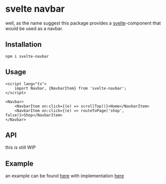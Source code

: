 # svelte navbar

well, as the name suggest this package provides a [svelte](https://svelte.dev)-component that would be used as a navbar.

## Installation

`npm i svelte-navbar`

## Usage

```svelte
<script lang="ts">
    import Navbar, {NavbarItem} from 'svelte-navbar';
</script>

<Navbar>
    <NavbarItem on:click={(e) => scrollTop()}>Home</NavbarItem>
    <NavbarItem on:click={(e) => routeToPage('shop', false)}>Shop</NavbarItem>
</Navbar>
```

## API

this is still WIP

## Example

an example can be found [here](https://hannesgith.github.io/) with implementation [here](https://github.com/HannesGitH/HannesGitH.github.io/blob/v2/src/routes/%2Bpage.svelte)
